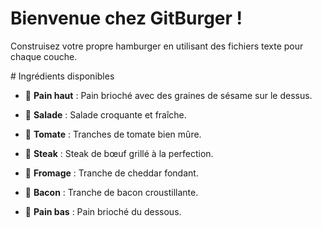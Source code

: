 # Bienvenue chez GitBurger !
Construisez votre propre hamburger en utilisant des fichiers texte pour chaque couche.

# Ingrédients disponibles

- 🥯 **Pain haut** : Pain brioché avec des graines de sésame sur le dessus.

- 🥬 **Salade** : Salade croquante et fraîche.

- 🍅 **Tomate** : Tranches de tomate bien mûre.

- 🥩 **Steak** : Steak de bœuf grillé à la perfection.

- 🧀 **Fromage** : Tranche de cheddar fondant.

- 🥓 **Bacon** : Tranche de bacon croustillante.

- 🍞 **Pain bas** : Pain brioché du dessous.

